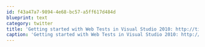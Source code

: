 ```yaml
---
id: f43a47a7-9894-4e68-bc57-a5ff617d484d
blueprint: text
category: twitter
title: 'Getting started with Web Tests in Visual Studio 2010: http://tinyurl.com/3xjqgvz'
caption: 'Getting started with Web Tests in Visual Studio 2010: http://tinyurl.com/3xjqgvz'
---
```


